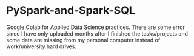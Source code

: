 # PySpark-and-Spark-SQL
Google Colab for Applied Data Science practices. There are some error since I have only uploaded months after I finished 
the tasks/projects and some data are missing from my personal computer instead of work/university hard drives.
